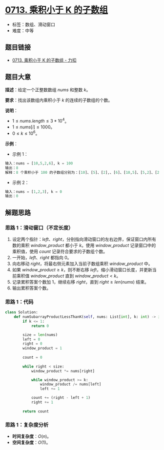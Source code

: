 # [0713. 乘积小于 K 的子数组](https://leetcode.cn/problems/subarray-product-less-than-k/)

- 标签：数组、滑动窗口
- 难度：中等

## 题目链接

- [0713. 乘积小于 K 的子数组 - 力扣](https://leetcode.cn/problems/subarray-product-less-than-k/)

## 题目大意

**描述**：给定一个正整数数组 $nums$ 和整数 $k$。

**要求**：找出该数组内乘积小于 $k$ 的连续的子数组的个数。

**说明**：

- $1 \le nums.length \le 3 * 10^4$。
- $1 \le nums[i] \le 1000$。
- $0 \le k \le 10^6$。

**示例**：

- 示例 1：

```python
输入：nums = [10,5,2,6], k = 100
输出：8
解释：8 个乘积小于 100 的子数组分别为：[10]、[5]、[2],、[6]、[10,5]、[5,2]、[2,6]、[5,2,6]。需要注意的是 [10,5,2] 并不是乘积小于 100 的子数组。
```

- 示例 2：

```python
输入：nums = [1,2,3], k = 0
输出：0
```

## 解题思路

### 思路 1：滑动窗口（不定长度）

1. 设定两个指针：$left$、$right$，分别指向滑动窗口的左右边界，保证窗口内所有数的乘积 $window\_product$ 都小于 $k$。使用 $window\_product$ 记录窗口中的乘积值，使用 $count$ 记录符合要求的子数组个数。
2. 一开始，$left$、$right$ 都指向 $0$。
3. 向右移动 $right$，将最右侧元素加入当前子数组乘积 $window\_product$ 中。
4. 如果 $window\_product \ge k$，则不断右移 $left$，缩小滑动窗口长度，并更新当前乘积值 $window\_product$  直到 $window\_product < k$。
5. 记录累积答案个数加 $1$，继续右移 $right$，直到 $right \ge len(nums)$ 结束。
6. 输出累积答案个数。

### 思路 1：代码

```python
class Solution:
    def numSubarrayProductLessThanK(self, nums: List[int], k: int) -> int:
        if k <= 1:
            return 0

        size = len(nums)
        left = 0
        right = 0
        window_product = 1
        
        count = 0
        
        while right < size:
            window_product *= nums[right]

            while window_product >= k:
                window_product /= nums[left]
                left += 1

            count += (right - left + 1)
            right += 1
            
        return count
```

### 思路 1：复杂度分析

- **时间复杂度**：$O(n)$。
- **空间复杂度**：$O(1)$。

